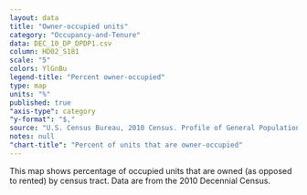 ```yaml
---
layout: data
title: "Owner-occupied units"
category: "Occupancy-and-Tenure"
data: DEC_10_DP_DPDP1.csv
column: HD02_S181
scale: "5"
colors: YlGnBu
legend-title: "Percent owner-occupied"
type: map
units: "%"
published: true
"axis-type": category
"y-format": "$,"
source: "U.S. Census Bureau, 2010 Census. Profile of General Population and Housing Characteristics."
notes: null
"chart-title": "Percent of units that are owner-occupied"
---
```


This map shows percentage of occupied units that are owned (as opposed to rented) by census tract. Data are from the 2010 Decennial Census.